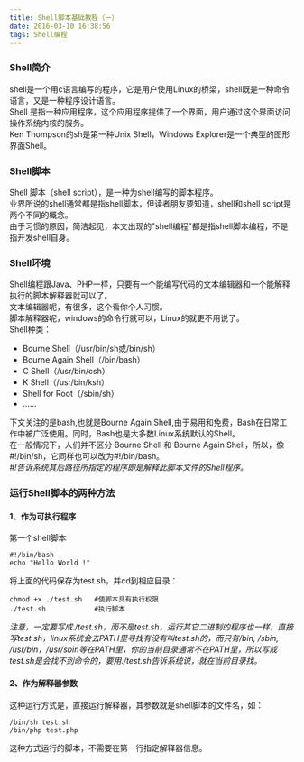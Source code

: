 ```yaml
---
title: Shell脚本基础教程（一）
date: 2016-03-10 16:38:56
tags: Shell编程
---
```


### Shell简介
shell是一个用c语言编写的程序，它是用户使用Linux的桥梁，shell既是一种命令语言，又是一种程序设计语言。<br>
Shell 是指一种应用程序，这个应用程序提供了一个界面，用户通过这个界面访问操作系统内核的服务。<br>
Ken Thompson的sh是第一种Unix Shell，Windows Explorer是一个典型的图形界面Shell。

<!--more-->

### Shell脚本
Shell 脚本（shell script），是一种为shell编写的脚本程序。<br>
业界所说的shell通常都是指shell脚本，但读者朋友要知道，shell和shell script是两个不同的概念。<br>
由于习惯的原因，简洁起见，本文出现的"shell编程"都是指shell脚本编程，不是指开发shell自身。

### Shell环境
Shell编程跟Java、PHP一样，只要有一个能编写代码的文本编辑器和一个能解释执行的脚本解释器就可以了。<br>
文本编辑器呢，有很多，这个看你个人习惯。<br>
脚本解释器呢，windows的命令行就可以，Linux的就更不用说了。<br>
Shell种类：

- Bourne Shell（/usr/bin/sh或/bin/sh）
- Bourne Again Shell（/bin/bash）
- C Shell（/usr/bin/csh）
- K Shell（/usr/bin/ksh）
- Shell for Root（/sbin/sh）
- ......


下文关注的是bash,也就是Bourne Again Shell,由于易用和免费，Bash在日常工作中被广泛使用。同时，Bash也是大多数Linux系统默认的Shell。<br>
在一般情况下，人们并不区分 Bourne Shell 和 Bourne Again Shell，所以，像 #!/bin/sh，它同样也可以改为#!/bin/bash。<br>
<i>#!告诉系统其后路径所指定的程序即是解释此脚本文件的Shell程序。</i>

### 运行Shell脚本的两种方法
#### 1、作为可执行程序
第一个shell脚本

```
#!/bin/bash
echo "Hello World !"
```

将上面的代码保存为test.sh，并cd到相应目录：

```
chmod +x ./test.sh   #使脚本具有执行权限
./test.sh            #执行脚本
```

*注意，一定要写成./test.sh，而不是test.sh，运行其它二进制的程序也一样，直接写test.sh，linux系统会去PATH里寻找有没有叫test.sh的，而只有/bin, /sbin, /usr/bin，/usr/sbin等在PATH里，你的当前目录通常不在PATH里，所以写成test.sh是会找不到命令的，要用./test.sh告诉系统说，就在当前目录找。*

#### 2、作为解释器参数
这种运行方式是，直接运行解释器，其参数就是shell脚本的文件名，如：

```
/bin/sh test.sh
/bin/php test.php
```

这种方式运行的脚本，不需要在第一行指定解释器信息。